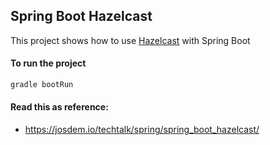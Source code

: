 Spring Boot Hazelcast
----------------------------------------

This project shows how to use [Hazelcast](https://hazelcast.org/) with Spring Boot

#### To run the project

```bash
gradle bootRun
```

#### Read this as reference:

* https://josdem.io/techtalk/spring/spring_boot_hazelcast/
